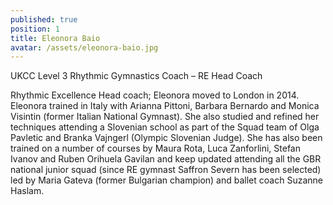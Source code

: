 ```yaml
---
published: true
position: 1
title: Eleonora Baio
avatar: /assets/eleonora-baio.jpg
---
```


UKCC Level 3 Rhythmic Gymnastics Coach – RE Head Coach

Rhythmic Excellence Head coach; Eleonora moved to London in 2014. Eleonora
trained in Italy with Arianna Pittoni, Barbara Bernardo and Monica Visintin
(former Italian National Gymnast). She also studied and refined her techniques
attending a Slovenian school as part of the Squad team of Olga Pavletic and
Branka Vajngerl (Olympic Slovenian Judge). She has also been trained on a
number of courses by Maura Rota, Luca Zanforlini, Stefan Ivanov and Ruben
Orihuela Gavilan and keep updated attending all the GBR national junior squad
(since RE gymnast Saffron Severn has been selected) led by Maria Gateva
(former Bulgarian champion) and ballet coach Suzanne Haslam.
